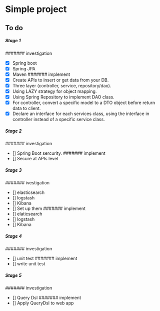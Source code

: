 # Simple project

## To do

##### Stage 1

####### investigation
- [x] Spring boot
- [x] Spring JPA
- [x] Maven
####### implement
- [x] Create APIs to insert or get data from your DB.
- [x] Three layer (controller, service, repository/dao).
- [x] Using LAZY strategy for object mapping.
- [x] Using Spring Repository to implement DAO class.
- [x] For controller, convert a specific model to a DTO object before return data to client.
- [x] Declare an interface for each services class, using the interface in controller instead of a specific service class.

##### Stage 2

####### investigation
- [] Spring Boot sercurity.
####### implement
- [] Secure at APIs level

##### Stage 3

####### ivestigation
- [] elasticsearch
- [] logstash
- [] Kibana
- [] Set up them
####### implement
- [] elaticsearch
- [] logstash
- [] Kibana

##### Stage 4

####### investigation
- [] unit test
####### implement
- [] write unit test

##### Stage 5

####### investigation
- [] Query Dsl
####### implement
- [] Apply QueryDsl to web app


